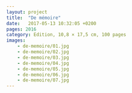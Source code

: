 ```yaml
---
layout: project
title:  "De mémoire"
date:   2017-05-13 10:32:05 +0200
pages: 2016
category: Edition, 10,8 × 17,5 cm, 100 pages
images: 
    - de-memoire/01.jpg
    - de-memoire/02.jpg
    - de-memoire/03.jpg
    - de-memoire/04.jpg
    - de-memoire/05.jpg
    - de-memoire/06.jpg
    - de-memoire/07.jpg
---
```

